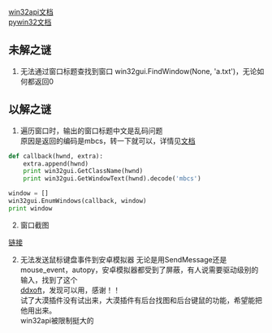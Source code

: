 

[win32api文档](http://www.esk365.com/zxsc/prg/winapia/)  
[pywin32文档](http://timgolden.me.uk/pywin32-docs/contents.html)  

## 未解之谜

1. 无法通过窗口标题查找到窗口
win32gui.FindWindow(None, 'a.txt')，无论如何都返回0

## 以解之谜

1. 遍历窗口时，输出的窗口标题中文是乱码问题  
原因是返回的编码是mbcs，转一下就可以，详情见[文档](http://timgolden.me.uk/pywin32-docs/win32gui__GetWindowText_meth.html)
```python
def callback(hwnd, extra):
    extra.append(hwnd)
    print win32gui.GetClassName(hwnd)
    print win32gui.GetWindowText(hwnd).decode('mbcs')

window = []
win32gui.EnumWindows(callback, window)
print window

```

2. 窗口截图

[链接](http://www.upgradeyourtechlife.com/blog/?p=82)

2. 无法发送鼠标键盘事件到安卓模拟器
无论是用SendMessage还是mouse_event，autopy，安卓模拟器都受到了屏蔽，有人说需要驱动级别的输入，找到了这个  
[ddxoft](http://www.ddxoft.com/)，发现可以用，感谢！！  
试了大漠插件没有试出来，大漠插件有后台找图和后台键鼠的功能，希望能把他用出来。  
win32api被限制挺大的  